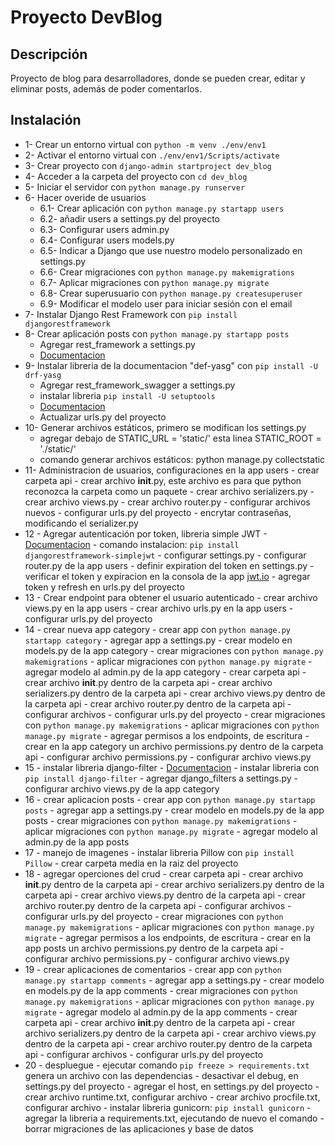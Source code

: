 # Proyecto DevBlog

## Descripción
Proyecto de blog para desarrolladores, donde se pueden crear, editar y eliminar posts, además de poder comentarlos.

## Instalación

* 1- Crear un entorno virtual con `python -m venv ./env/env1`
* 2- Activar el entorno virtual con `./env/env1/Scripts/activate`
* 3- Crear proyecto con `django-admin startproject dev_blog`
* 4- Acceder a la carpeta del proyecto con `cd dev_blog`
* 5- Iniciar el servidor con `python manage.py runserver`
* 6- Hacer overide de usuarios
    - 6.1- Crear aplicación con `python manage.py startapp users`
    - 6.2- añadir users a settings.py del proyecto
    - 6.3- Configurar users admin.py
    - 6.4- Configurar users  models.py
    - 6.5- Indicar a Django que use nuestro modelo personalizado en settings.py
    - 6.6- Crear migraciones con `python manage.py makemigrations`
    - 6.7- Aplicar migraciones con `python manage.py migrate`
    - 6.8- Crear superusuario con `python manage.py createsuperuser`
    - 6.9- Modificar el modelo user para iniciar sesión con el email
* 7- Instalar Django Rest Framework con `pip install djangorestframework`
* 8- Crear aplicación posts con `python manage.py startapp posts`
    - Agregar rest_framework a settings.py
    - [Documentacion](https://www.django-rest-framework.org/)
* 9- Instalar libreria de la documentacion "def-yasg" con `pip install -U drf-yasg`
    - Agregar rest_framework_swagger a settings.py
    - instalar libreria `pip install -U setuptools`
    - [Documentacion](https://drf-yasg.readthedocs.io/en/stable/readme.html#installation)
    - Actualizar urls.py del proyecto
* 10- Generar archivos estáticos, primero se modifican los settings.py
    - agregar debajo de STATIC_URL = 'static/' esta linea STATIC_ROOT = './static/'
    - comando generar archivos estáticos: python manage.py collectstatic
* 11- Administracion de usuarios, configuraciones en la app users
        - crear carpeta api
        - crear archivo __init__.py, este archivo es para que python reconozca la carpeta como un paquete
        - crear archivo serializers.py
        - crear archivo views.py
        - crear archivo router.py
        - configurar archivos nuevos
        - configurar urls.py del proyecto
        - encrytar contraseñas, modificando el serializer.py
* 12 - Agregar autenticación por token, libreria simple JWT
        - [Documentacion](https://django-rest-framework-simplejwt.readthedocs.io/en/latest/getting_started.html)
        - comando instalacion: `pip install djangorestframework-simplejwt`
        - configurar settings.py
        - configurar router.py de la app users
        - definir expiration del token en settings.py
        - verificar el token y expiracion en la consola de la app [jwt.io](https://jwt.io/)
        - agregar token y refresh en urls.py del proyecto
* 13 - Crear endpoint para obtener el usuario autenticado
        - crear archivo views.py en la app users
        - crear archivo urls.py en la app users
        - configurar urls.py del proyecto
* 14 - crear nueva app category
        - crear app con `python manage.py startapp category`
        - agregar app a settings.py
        - crear modelo en models.py de la app category
        - crear migraciones con `python manage.py makemigrations`
        - aplicar migraciones con `python manage.py migrate`
        - agregar modelo al admin.py de la app category
        - crear carpeta api
        - crear archivo __init__.py dentro de la carpeta api
        - crear archivo serializers.py dentro de la carpeta api
        - crear archivo views.py dentro de la carpeta api
        - crear archivo router.py dentro de la carpeta api
        - configurar archivos
        - configurar urls.py del proyecto
        - crear migraciones con `python manage.py makemigrations`
        - aplicar migraciones con `python manage.py migrate`
        - agregar permisos a los endpoints, de escritura
        - crear en la app category un archivo permissions.py dentro de la carpeta api
        - configurar archivo permissions.py
        - configurar archivo views.py
* 15 - instalar libreria django-filter
        - [Documentacion](https://django-filter.readthedocs.io/en/stable/guide/rest_framework.html)
        - instalar libreria con `pip install django-filter`
        - agregar django_filters a settings.py
        - configurar archivo views.py de la app category
* 16 - crear aplicacion posts
        - crear app con `python manage.py startapp posts`
        - agregar app a settings.py
        - crear modelo en models.py de la app posts
        - crear migraciones con `python manage.py makemigrations`
        - aplicar migraciones con `python manage.py migrate`
        - agregar modelo al admin.py de la app posts
* 17 - manejo de imagenes 
        - instalar libreria Pillow con `pip install Pillow`
        - crear carpeta media en la raiz del proyecto
* 18 - agregar operciones del crud
        - crear carpeta api
        - crear archivo __init__.py dentro de la carpeta api
        - crear archivo serializers.py dentro de la carpeta api
        - crear archivo views.py dentro de la carpeta api
        - crear archivo router.py dentro de la carpeta api
        - configurar archivos
        - configurar urls.py del proyecto
        - crear migraciones con `python manage.py makemigrations`
        - aplicar migraciones con `python manage.py migrate`
        - agregar permisos a los endpoints, de escritura
        - crear en la app posts un archivo permissions.py dentro de la carpeta api
        - configurar archivo permissions.py
        - configurar archivo views.py
* 19 - crear aplicaciones de comentarios
        - crear app con `python manage.py startapp comments`
        - agregar app a settings.py
        - crear modelo en models.py de la app comments
        - crear migraciones con `python manage.py makemigrations`
        - aplicar migraciones con `python manage.py migrate`
        - agregar modelo al admin.py de la app comments
        - crear carpeta api
        - crear archivo __init__.py dentro de la carpeta api
        - crear archivo serializers.py dentro de la carpeta api
        - crear archivo views.py dentro de la carpeta api
        - crear archivo router.py dentro de la carpeta api
        - configurar archivos
        - configurar urls.py del proyecto
* 20 - despluegue
        - ejecutar comando ```pip freeze > requirements.txt```
                genera un archivo con las dependencias
        - desactivar el debug, en settings.py del proyecto
        - agregar el host, en settings.py del proyecto
        - crear archivo runtime.txt, configurar archivo
        - crear archivo procfile.txt, configurar archivo
        - instalar libreria gunicorn: ```pip install gunicorn```
        - agregar la libreria a requirements.txt, ejecutando de nuevo el comando
        - borrar migraciones de las aplicaciones y base de datos
        



